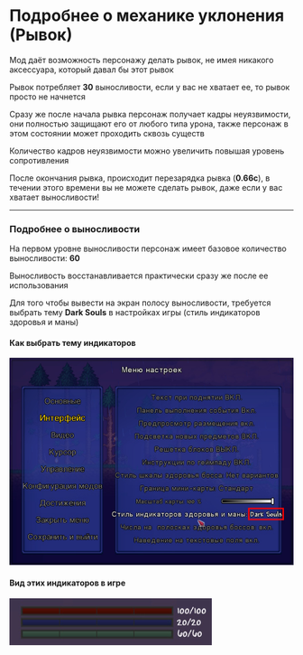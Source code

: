 # Подробнее о механике уклонения (Рывок)

Мод даёт возможность персонажу делать рывок, не имея никакого аксессуара, который давал бы этот рывок

Рывок потребляет **30** выносливости, если у вас не хватает ее, то рывок просто не начнется

Сразу же после начала рывка персонаж получает кадры неуязвимости, они полностью защищают его от любого типа урона, также персонаж в этом состоянии может проходить сквозь существ

Количество кадров неуязвимости можно увеличить повышая уровень сопротивления

После окончания рывка, происходит перезарядка рывка (**0.66с**), в течении этого времени вы не можете сделать рывок, даже если у вас хватает выносливости!

---

### Подробнее о выносливости

На первом уровне выносливости персонаж имеет базовое количество выносливости: **60**

Выносливость восстанавливается практически сразу же после ее использования

Для того чтобы вывести на экран полосу выносливости, требуется выбрать тему **Dark Souls** в настройках игры (стиль индикаторов здоровья и маны)

#### Как выбрать тему индикаторов

![](https://github.com/rzc0d3r/DarkSouls/blob/main/wiki/images/Settings_DarkSoulsBars_RU.jpg)

#### Вид этих индикаторов в игре 

![](https://github.com/rzc0d3r/DarkSouls/blob/main/wiki/images/InGame_DarkSoulsBars.jpg)
